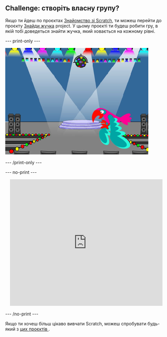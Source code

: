 ## Challenge: створіть власну групу?

Якщо ти йдеш по проєктах [Знайомство зі Scratch](https://projects.raspberrypi.org/uk-UA/pathways/scratch-intro), ти можеш перейти до проєкту [Знайди жучка](https://projects.raspberrypi.org/uk-UA/projects/find-the-bug) project. У цьому проєкті ти будеш робити гру, в якій тобі доведеться знайти жучка, який ховається на кожному рівні.

--- print-only ---

![Проєкт 'Знайди жучка'.](images/find-the-bug.png)

--- /print-only ---

--- no-print ---

<div class="scratch-preview" style="margin-left: 15px;">
  <iframe allowtransparency="true" width="485" height="402" src="https://scratch.mit.edu/projects/embed/486719939/?autostart=false" frameborder="0"></iframe>
</div>

--- /no-print ---

Якщо ти хочеш більш цікаво вивчати Scratch, можеш спробувати будь-який з [ цих проєктів ](https://projects.raspberrypi.org/uk-UA/projects?software%5B%5D=scratch&curriculum%5B%5D=%201).
